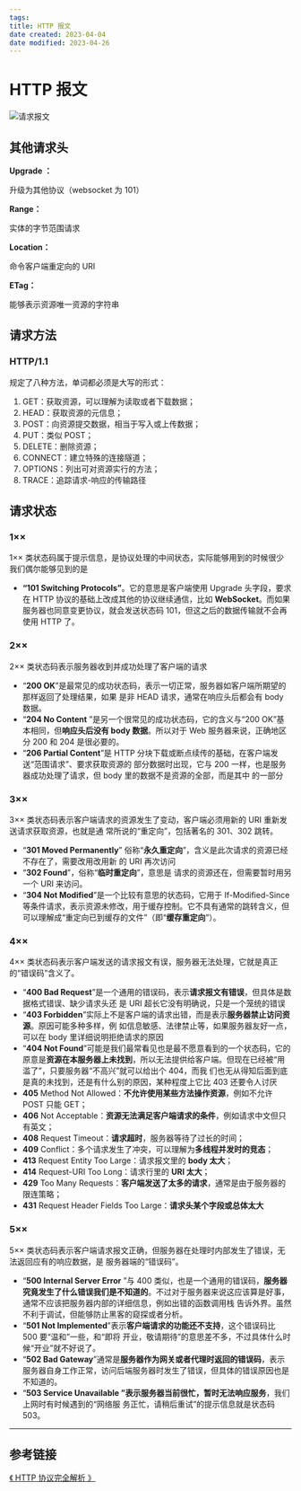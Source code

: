 ```yaml
---
tags:
title: HTTP 报文
date created: 2023-04-04
date modified: 2023-04-26
---
```


# HTTP 报文

<img src="https://i.loli.net/2021/03/02/HQzlZyxStvAeKMj.png" alt="请求报文">

## 其他请求头

**Upgrade ：**

升级为其他协议（websocket 为 101）

**Range：**

实体的字节范围请求

**Location：**

命令客户端重定向的 URI

**ETag：**

能够表示资源唯一资源的字符串

## 请求方法

### HTTP/1.1

规定了八种方法，单词都必须是大写的形式：

1. GET：获取资源，可以理解为读取或者下载数据；
1. HEAD：获取资源的元信息；
1. POST：向资源提交数据，相当于写入或上传数据；
1. PUT：类似 POST；
1. DELETE：删除资源；
1. CONNECT：建立特殊的连接隧道；
1. OPTIONS：列出可对资源实行的方法；
1. TRACE：追踪请求-响应的传输路径

## 请求状态

### 1××

1×× 类状态码属于提示信息，是协议处理的中间状态，实际能够用到的时候很少我们偶尔能够见到的是

- **“101 Switching Protocols”**。它的意思是客户端使用 Upgrade 头字段，要求在 HTTP 协议的基础上改成其他的协议继续通信，比如 **WebSocket**。而如果服务器也同意变更协议，就会发送状态码 101，但这之后的数据传输就不会再使用 HTTP 了。

### 2××

2×× 类状态码表示服务器收到并成功处理了客户端的请求

- “**200 OK**”是最常见的成功状态码，表示一切正常，服务器如客户端所期望的那样返回了处理结果，如果 是非 HEAD 请求，通常在响应头后都会有 body 数据。
- “**204 No Content** ”是另一个很常见的成功状态码，它的含义与“200 OK”基本相同，但**响应头后没有 body 数据**。所以对于 Web 服务器来说，正确地区分 200 和 204 是很必要的。
- “**206 Partial Content**”是 HTTP 分块下载或断点续传的基础，在客户端发送“范围请求”、要求获取资源的 部分数据时出现，它与 200 一样，也是服务器成功处理了请求，但 body 里的数据不是资源的全部，而是其中 的一部分

### 3××

3×× 类状态码表示客户端请求的资源发生了变动，客户端必须用新的 URI 重新发送请求获取资源，也就是通 常所说的“重定向”，包括著名的 301、302 跳转。

- “**301 Moved Permanently**” 俗称“**永久重定向**”，含义是此次请求的资源已经不存在了，需要改用改用新 的 URI 再次访问
- “**302 Found**”，俗称“**临时重定向**”，意思是 请求的资源还在，但需要暂时用另一个 URI 来访问。
- “**304 Not Modified**”是一个比较有意思的状态码，它用于 If-Modified-Since 等条件请求，表示资源未修改，用于缓存控制。它不具有通常的跳转含义，但可以理解成“重定向已到缓存的文件”（即“**缓存重定向**”）。

### 4××

4×× 类状态码表示客户端发送的请求报文有误，服务器无法处理，它就是真正的“错误码”含义了。

- “**400 Bad Request**”是一个通用的错误码，表示**请求报文有错误**，但具体是数据格式错误、缺少请求头还 是 URI 超长它没有明确说，只是一个笼统的错误
- “**403 Forbidden**”实际上不是客户端的请求出错，而是表示**服务器禁止访问资源**。原因可能多种多样，例 如信息敏感、法律禁止等，如果服务器友好一点，可以在 body 里详细说明拒绝请求的原因
- “**404 Not Found**”可能是我们最常看见也是最不愿意看到的一个状态码，它的原意是**资源在本服务器上未找到**，所以无法提供给客户端。但现在已经被“用滥了”，只要服务器“不高兴”就可以给出个 404，而我 们也无从得知后面到底是真的未找到，还是有什么别的原因，某种程度上它比 403 还要令人讨厌
- **405** Method Not Allowed：**不允许使用某些方法操作资源**，例如不允许 POST 只能 GET；
- **406** Not Acceptable：**资源无法满足客户端请求的条件**，例如请求中文但只有英文；
- **408** Request Timeout：**请求超时**，服务器等待了过长的时间；
- **409** Conflict：多个请求发生了冲突，可以理解为**多线程并发时的竞态**；
- **413** Request Entity Too Large：请求报文里的 **body 太大**；
- **414** Request-URI Too Long：请求行里的 **URI 太大**；
- **429** Too Many Requests：**客户端发送了太多的请求**，通常是由于服务器的限连策略；
- **431** Request Header Fields Too Large：**请求头某个字段或总体太大**

### 5××

5×× 类状态码表示客户端请求报文正确，但服务器在处理时内部发生了错误，无法返回应有的响应数据，是 服务器端的“错误码”。

- “**500 Internal Server Error** ”与 400 类似，也是一个通用的错误码，**服务器究竟发生了什么错误我们是不知道的**。不过对于服务器来说这应该算是好事，通常不应该把服务器内部的详细信息，例如出错的函数调用栈 告诉外界。虽然不利于调试，但能够防止黑客的窥探或者分析。
- “**501 Not Implemented**”表示**客户端请求的功能还不支持**，这个错误码比 500 要“温和”一些，和“即将 开业，敬请期待”的意思差不多，不过具体什么时候“开业”就不好说了。
- “**502 Bad Gateway**”通常是**服务器作为网关或者代理时返回的错误码**，表示服务器自身工作正常，访问后端服务器时发生了错误，但具体的错误原因也是不知道的。
- “**503 Service Unavailable **”表示**服务器当前很忙，暂时无法响应服务**，我们上网时有时候遇到的“网络服 务正忙，请稍后重试”的提示信息就是状态码 503。

---

## 参考链接

[《 HTTP 协议完全解析 》](https://juejin.im/post/5c629c7c518825622f12da14#heading-40)
